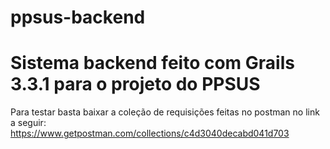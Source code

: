 ﻿# ppsus-backend

# Sistema backend feito com Grails 3.3.1 para o projeto do PPSUS

Para testar basta baixar a coleção de requisições feitas no postman no link a seguir:
https://www.getpostman.com/collections/c4d3040decabd041d703

